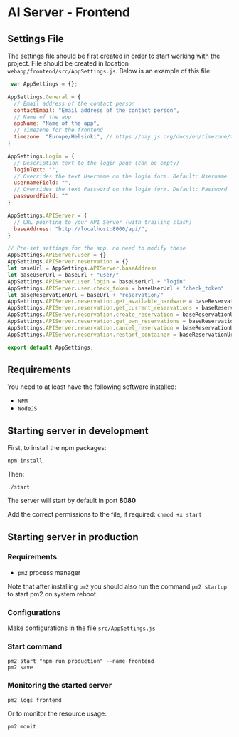 # AI Server - Frontend

## Settings File

The settings file should be first created in order to start working with the project. File should be created in location ``webapp/frontend/src/AppSettings.js``. Below is an example of this file:

```javascript
 var AppSettings = {};

AppSettings.General = {
  // Email address of the contact person
  contactEmail: "Email address of the contact person",
  // Name of the app
  appName: "Name of the app",
  // Timezone for the frontend
  timezone: "Europe/Helsinki", // https://day.js.org/docs/en/timezone/timezone
}

AppSettings.Login = {
  // Description text to the login page (can be empty)
  loginText: "",
  // Overrides the text Username on the login form. Default: Username
  usernameField: "",
  // Overrides the text Password on the login form. Default: Password
  passwordField: ""
}

AppSettings.APIServer = {
  // URL pointing to your API Server (with trailing slash)
  baseAddress: "http://localhost:8000/api/",
}

// Pre-set settings for the app, no need to modify these
AppSettings.APIServer.user = {}
AppSettings.APIServer.reservation = {}
let baseUrl = AppSettings.APIServer.baseAddress
let baseUserUrl = baseUrl + "user/"
AppSettings.APIServer.user.login = baseUserUrl + "login"
AppSettings.APIServer.user.check_token = baseUserUrl + "check_token"
let baseReservationUrl = baseUrl + "reservation/"
AppSettings.APIServer.reservation.get_available_hardware = baseReservationUrl + "get_available_hardware"
AppSettings.APIServer.reservation.get_current_reservations = baseReservationUrl + "get_current_reservations"
AppSettings.APIServer.reservation.create_reservation = baseReservationUrl + "create_reservation"
AppSettings.APIServer.reservation.get_own_reservations = baseReservationUrl + "get_own_reservations"
AppSettings.APIServer.reservation.cancel_reservation = baseReservationUrl + "cancel_reservation"
AppSettings.APIServer.reservation.restart_container = baseReservationUrl + "restart_container"

export default AppSettings;
```

## Requirements

You need to at least have the following software installed:

- ``NPM``
- ``NodeJS``

## Starting server in development

First, to install the npm packages:
```
npm install
```

Then:
```
./start
```

The server will start by default in port **8080**

Add the correct permissions to the file, if required: `chmod +x start`

## Starting server in production

### Requirements

- ``pm2`` process manager

Note that after installing ``pm2`` you should also run the command ``pm2 startup`` to start pm2 on system reboot.

### Configurations

Make configurations in the file `src/AppSettings.js`

### Start command

```
pm2 start "npm run production" --name frontend
pm2 save
```

### Monitoring the started server

```
pm2 logs frontend
```

Or to monitor the resource usage:

```
pm2 monit
```
